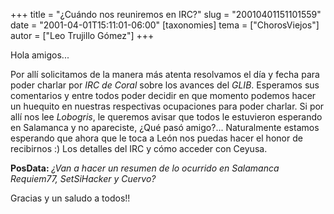 +++
title = "¿Cuándo nos reuniremos en IRC?"
slug = "20010401151101559"
date = "2001-04-01T15:11:01-06:00"
[taxonomies]
tema = ["ChorosViejos"]
autor = ["Leo Trujillo Gómez"]
+++

Hola amigos...

Por allí solicitamos de la manera más atenta resolvamos el día y fecha
para poder charlar por *IRC de Coral* sobre los avances del *GLIB*.
Esperamos sus comentarios y entre todos poder decidir en que momento
podemos hacer un huequito en nuestras respectivas ocupaciones para poder
charlar.
Si por allí nos lee *Lobogris*, le queremos avisar que todos le
estuvieron esperando en Salamanca y no apareciste, ¿Qué pasó amigo?...
Naturalmente estamos esperando que ahora que le toca a León nos puedas
hacer el honor de recibirnos :)
Los detalles del IRC y cómo acceder con Ceyusa.

**PosData:** *¿Van a hacer un resumen de lo ocurrido en Salamanca
Requiem77, SetSiHacker y Cuervo?*

Gracias y un saludo a todos!!
